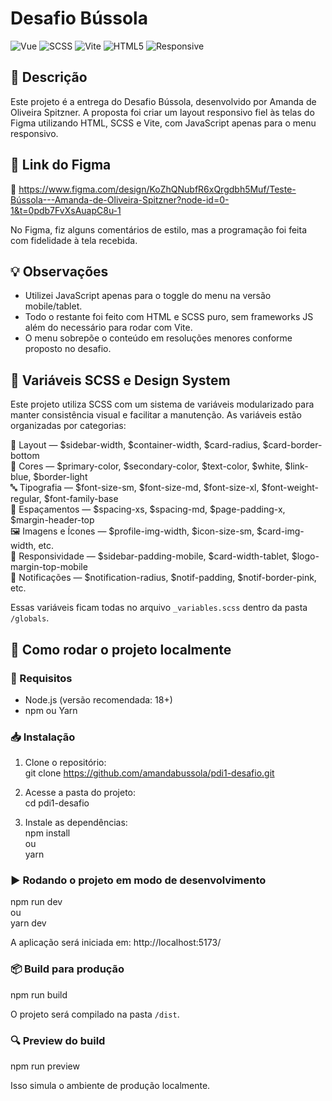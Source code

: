 # Desafio Bússola

![Vue](https://img.shields.io/badge/Vue.js-35495E?style=for-the-badge&logo=vue.js&logoColor=4FC08D) 
![SCSS](https://img.shields.io/badge/SCSS-C76EAD?style=for-the-badge&logo=sass&logoColor=fff) 
![Vite](https://img.shields.io/badge/Vite-646CFF?style=for-the-badge&logo=vite&logoColor=white) 
![HTML5](https://img.shields.io/badge/HTML5-E34F26?style=for-the-badge&logo=html5&logoColor=white) 
![Responsive](https://img.shields.io/badge/Responsive-Design-00C896?style=for-the-badge&logo=css3&logoColor=white)

## 📘 Descrição

Este projeto é a entrega do Desafio Bússola, desenvolvido por Amanda de Oliveira Spitzner. A proposta foi criar um layout responsivo fiel às telas do Figma utilizando HTML, SCSS e Vite, com JavaScript apenas para o menu responsivo.

## 🎨 Link do Figma

🔗 https://www.figma.com/design/KoZhQNubfR6xQrgdbh5Muf/Teste-Bússola---Amanda-de-Oliveira-Spitzner?node-id=0-1&t=0pdb7FvXsAuapC8u-1

No Figma, fiz alguns comentários de estilo, mas a programação foi feita com fidelidade à tela recebida.

## 💡 Observações

- Utilizei JavaScript apenas para o toggle do menu na versão mobile/tablet.
- Todo o restante foi feito com HTML e SCSS puro, sem frameworks JS além do necessário para rodar com Vite.
- O menu sobrepõe o conteúdo em resoluções menores conforme proposto no desafio.

## 🎨 Variáveis SCSS e Design System

Este projeto utiliza SCSS com um sistema de variáveis modularizado para manter consistência visual e facilitar a manutenção. As variáveis estão organizadas por categorias:

🧱 Layout — $sidebar-width, $container-width, $card-radius, $card-border-bottom  
🎨 Cores — $primary-color, $secondary-color, $text-color, $white, $link-blue, $border-light  
🔤 Tipografia — $font-size-sm, $font-size-md, $font-size-xl, $font-weight-regular, $font-family-base  
📏 Espaçamentos — $spacing-xs, $spacing-md, $page-padding-x, $margin-header-top  
🖼️ Imagens e Ícones — $profile-img-width, $icon-size-sm, $card-img-width, etc.  
📱 Responsividade — $sidebar-padding-mobile, $card-width-tablet, $logo-margin-top-mobile  
📨 Notificações — $notification-radius, $notif-padding, $notif-border-pink, etc.

Essas variáveis ficam todas no arquivo `_variables.scss` dentro da pasta `/globals`.

## 🚀 Como rodar o projeto localmente

### 🔧 Requisitos

- Node.js (versão recomendada: 18+)
- npm ou Yarn

### 📥 Instalação

1. Clone o repositório:  
git clone https://github.com/amandabussola/pdi1-desafio.git

2. Acesse a pasta do projeto:  
cd pdi1-desafio

3. Instale as dependências:  
npm install  
ou  
yarn

### ▶️ Rodando o projeto em modo de desenvolvimento

npm run dev  
ou  
yarn dev

A aplicação será iniciada em: http://localhost:5173/

### 📦 Build para produção

npm run build

O projeto será compilado na pasta `/dist`.

### 🔍 Preview do build

npm run preview

Isso simula o ambiente de produção localmente.